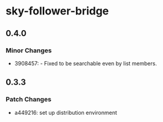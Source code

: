 # sky-follower-bridge

## 0.4.0

### Minor Changes

- 3908457: - Fixed to be searchable even by list members.

## 0.3.3

### Patch Changes

- a449216: set up distribution environment
